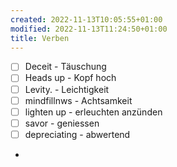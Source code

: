 ```yaml
---
created: 2022-11-13T10:05:55+01:00
modified: 2022-11-13T11:24:50+01:00
title: Verben
---
```


- [ ] Deceit - Täuschung 
- [ ] Heads up - Kopf hoch
- [ ] Levity.        - Leichtigkeit
- [ ] mindfillnws - Achtsamkeit 
- [ ] lighten up - erleuchten anzünden
- [ ] savor - geniessen
- [ ] depreciating - abwertend
-
